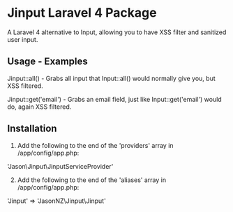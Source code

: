 # Jinput Laravel 4 Package
A Laravel 4 alternative to Input, allowing you to have XSS filter and sanitized user input.

## Usage - Examples

Jinput::all() - Grabs all input that Input::all() would normally give you, but XSS filtered.

Jinput::get('email') - Grabs an email field, just like Input::get('email') would do, again XSS filtered.

## Installation

1. Add the following to the end of the 'providers' array in /app/config/app.php:

'Jason\Jinput\JinputServiceProvider'

2. Add the following to the end of the 'aliases' array in /app/config/app.php:

'Jinput' => 'JasonNZ\Jinput\Jinput'